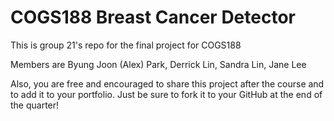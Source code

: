 # COGS188 Breast Cancer Detector
This is group 21's repo for the final project for COGS188

Members are Byung Joon (Alex) Park, Derrick Lin, Sandra Lin, Jane Lee

Also, you are free and encouraged to share this project after the course and to add it to your portfolio. Just be sure to fork it to your GitHub at the end of the quarter!
